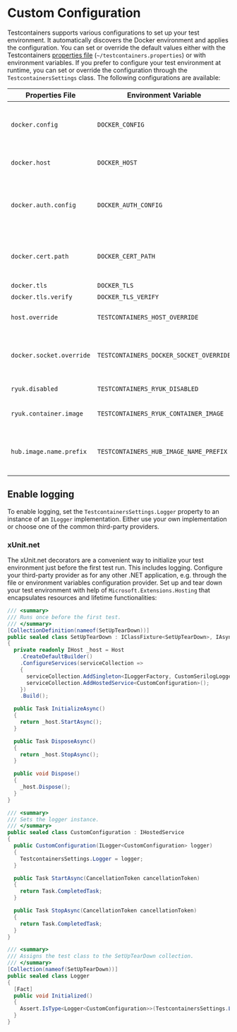 # Custom Configuration

Testcontainers supports various configurations to set up your test environment. It automatically discovers the Docker environment and applies the configuration. You can set or override the default values either with the Testcontainers [properties file][properties-file-format] (`~/testcontainers.properties`) or with environment variables. If you prefer to configure your test environment at runtime, you can set or override the configuration through the `TestcontainersSettings` class. The following configurations are available:

| Properties File          | Environment Variable                    | Description                                                                                                               | Default                     |
|--------------------------|-----------------------------------------|---------------------------------------------------------------------------------------------------------------------------|-----------------------------|
| `docker.config`          | `DOCKER_CONFIG`                         | The directory path that contains the Docker configuration (`config.json`) file.                                           | `~/.docker/`                |
| `docker.host`            | `DOCKER_HOST`                           | The Docker daemon socket to connect to.                                                                                   | -                           |
| `docker.auth.config`     | `DOCKER_AUTH_CONFIG`                    | The Docker configuration file content (GitLab: [Use statically-defined credentials][use-statically-defined-credentials]). | -                           |
| `docker.cert.path`       | `DOCKER_CERT_PATH`                      | The directory path that contains the client certificate (`{ca,cert,key}.pem`) files.                                      | `~/.docker/`                |
| `docker.tls`             | `DOCKER_TLS`                            | Enables TLS.                                                                                                              | `false`                     |
| `docker.tls.verify`      | `DOCKER_TLS_VERIFY`                     | Enables TLS verify.                                                                                                       | `false`                     |
| `host.override`          | `TESTCONTAINERS_HOST_OVERRIDE`          | The host that exposes Docker's ports.                                                                                     | -                           |
| `docker.socket.override` | `TESTCONTAINERS_DOCKER_SOCKET_OVERRIDE` | The file path to the Docker daemon socket that is used by Ryuk (resource reaper).                                         | `/var/run/docker.sock`      |
| `ryuk.disabled`          | `TESTCONTAINERS_RYUK_DISABLED`          | Disables Ryuk (resource reaper).                                                                                          | `false`                     |
| `ryuk.container.image`   | `TESTCONTAINERS_RYUK_CONTAINER_IMAGE`   | The Ryuk (resource reaper) Docker image.                                                                                  | `testcontainers/ryuk:0.3.4` |
| `hub.image.name.prefix`  | `TESTCONTAINERS_HUB_IMAGE_NAME_PREFIX`  | The name to use for substituting the Docker Hub registry part of the image name.                                          | -                           |

## Enable logging

To enable logging, set the `TestcontainersSettings.Logger` property to an instance of an `ILogger` implementation. Either use your own implementation or choose one of the common third-party providers.

### xUnit.net

The xUnit.net decorators are a convenient way to initialize your test environment just before the first test run. This includes logging. Configure your third-party provider as for any other .NET application, e.g. through the file or environment variables configuration provider. Set up and tear down your test environment with help of `Microsoft.Extensions.Hosting` that encapsulates resources and lifetime functionalities:

```csharp
/// <summary>
/// Runs once before the first test.
/// </summary>
[CollectionDefinition(nameof(SetUpTearDown))]
public sealed class SetUpTearDown : IClassFixture<SetUpTearDown>, IAsyncLifetime, IDisposable
{
  private readonly IHost _host = Host
    .CreateDefaultBuilder()
    .ConfigureServices(serviceCollection =>
    {
      serviceCollection.AddSingleton<ILoggerFactory, CustomSerilogLoggerFactory>();
      serviceCollection.AddHostedService<CustomConfiguration>();
    })
    .Build();

  public Task InitializeAsync()
  {
    return _host.StartAsync();
  }

  public Task DisposeAsync()
  {
    return _host.StopAsync();
  }

  public void Dispose()
  {
    _host.Dispose();
  }
}

/// <summary>
/// Sets the logger instance.
/// </summary>
public sealed class CustomConfiguration : IHostedService
{
  public CustomConfiguration(ILogger<CustomConfiguration> logger)
  {
    TestcontainersSettings.Logger = logger;
  }

  public Task StartAsync(CancellationToken cancellationToken)
  {
    return Task.CompletedTask;
  }

  public Task StopAsync(CancellationToken cancellationToken)
  {
    return Task.CompletedTask;
  }
}

/// <summary>
/// Assigns the test class to the SetUpTearDown collection.
/// </summary>
[Collection(nameof(SetUpTearDown))]
public sealed class Logger
{
  [Fact]
  public void Initialized()
  {
    Assert.IsType<Logger<CustomConfiguration>>(TestcontainersSettings.Logger);
  }
}
```

[properties-file-format]: https://docs.oracle.com/cd/E23095_01/Platform.93/ATGProgGuide/html/s0204propertiesfileformat01.html
[use-statically-defined-credentials]: https://docs.gitlab.com/ee/ci/docker/using_docker_images.html#use-statically-defined-credentials

